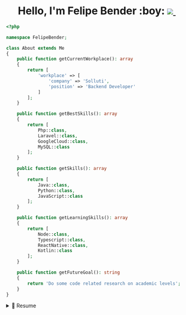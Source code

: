 <h1 align='center'>
  Hello, I'm Felipe Bender :boy: <a href="https://www.linkedin.com/in/benderfelipe/">
    <img src="https://img.shields.io/badge/linkedin-%230077B5.svg?&style=for-the-badge&logo=linkedin&logoColor=white" />
  </a>&nbsp;&nbsp;
</h1>

```php
<?php

namespace FelipeBender;

class About extends Me
{
    public function getCurrentWorkplace(): array
    {
        return [
            'workplace' => [
                'company' => 'Solluti',
                'position' => 'Backend Developer'         
            ]
        ];
    }

    public function getBestSkills(): array
    {
        return [
            Php::class,
            Laravel::class,
            GoogleCloud::class,
            MySQL::class
        ];
    }

    public function getSkills(): array
    {
        return [
            Java::class,
            Python::class,
            JavaScript::class
        ];
    }

    public function getLearningSkills(): array
    {
        return [
            Node::class,
            Typescript::class,
            ReactNative::class,
            Kotlin::class
        ];
    }

    public function getFutureGoal(): string
    {
        return 'Do some code related research on academic levels';
    }
}
```


<details>
  <summary>📃 Resume</summary>


## Education

- 📖 **System Analysis and Development**\
📆 2020 - 2023\
📍 **UNIPAR - Universidade Paranaesne** - Toledo/PR, Brazil

## Experience
  
   - 👨‍💻 **PHP Developer(Laravel)**\
📆 2022 - moment\
📍 **Solluti** - Remote
  
  - 👨‍💻 **PHP Developer(Laravel)**\
📆 2021 - 2022\
📍 **Manfing** - Toledo/PR, Brazil

- 👨‍💻 **Support Manager / IT / Network Engineer JR**\
📆 2020 - 2021\
📍 **Oesteline** - Toledo/PR, Brazil

- 👨‍💻 **Cellphone Technician**\
📆 2020- 2021\
📍 **Junkercell** - Toledo/PR, Brazil


- 👨‍💻 **IT / Administrative**\
📆 2014 - 2016\
📍 **Prefeitura de Toledo** - Toledo/PR, Brazil

